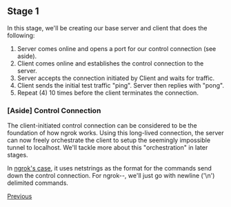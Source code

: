 ## Stage 1

In this stage, we'll be creating our base server and client that does the following:

1. Server comes online and opens a port for our control connection (see aside).
2. Client comes online and establishes the control connection to the server.
3. Server accepts the connection initiated by Client and waits for traffic.
4. Client sends the initial test traffic "ping". Server then replies with "pong".
5. Repeat (4) 10 times before the client terminates the connection.

### [Aside] Control Connection
The client-initiated control connection can be considered to be the foundation of how ngrok works. Using this long-lived connection, the server can now freely orchestrate the client to setup the seemingly impossible tunnel to localhost. We'll tackle more about this "orchestration" in later stages.

In [ngrok's case](https://github.com/inconshreveable/ngrok/blob/master/docs/DEVELOPMENT.md#wire-format), it uses netstrings as the format for the commands send down the control connection. For ngrok--, we'll just go with newline ('\n') delimited commands.

[Previous](../stage_0/README.md)
